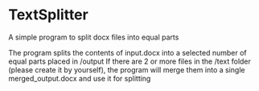 # TextSplitter
A simple program to split docx files into equal parts

The program splits the contents of input.docx into a selected number of equal parts placed in /output
If there are 2 or more files in the /text folder (please create it by yourself), the program will merge them into a single merged_output.docx and use it for splitting
